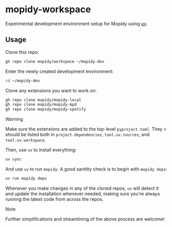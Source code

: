 # mopidy-workspace

Experimental development environment setup for Mopidy using
[uv](https://docs.astral.sh/uv/).

## Usage

Clone this repo:

```sh
gh repo clone mopidy/workspace ~/mopidy-dev
```

Enter the newly created development environment:

```sh
cd ~/mopidy-dev
```

Clone any extensions you want to work on:

```sh
gh repo clone mopidy/mopidy-local
gh repo clone mopidy/mopidy-mpd
gh repo clone mopidy/mopidy-spotify
```

> [!WARNING]
> Make sure the extensions are added to the top-level `pyproject.toml`. They >
> should be listed both in `project.dependencies`, `tool.uv.sources`, and
> `tool.uv.workspace`.

Then, use `uv` to install everything:

```sh
uv sync
```

And use `uv` to run `mopidy`. A good sanitity check is to begin with `mopidy deps`:

```sh
uv run mopidy deps
```

Whenever you make changes in any of the cloned repos, `uv` will detect it and
update the installation whenever needed, making sure you're always running the
latest code from across the repos.

> [!NOTE]
> Further simplifications and streamlining of the above process are welcome!
